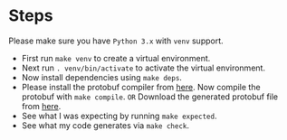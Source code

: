 Steps
=====

Please make sure you have `Python 3.x` with `venv` support.
* First run `make venv` to create a virtual environment.
* Next run `. venv/bin/activate` to activate the virtual environment.
* Now install dependencies using `make deps`.
* Please install the protobuf compiler from [here](https://github.com/protocolbuffers/protobuf/releases/). Now compile the protobuf with `make compile`.
  `OR`
  Download the generated protobuf file from [here](https://gist.github.com/zapstar/c874336c5b0d70e8ce5ce92486f81e74/raw/91dca4ebbd0e437ba854983a51b417e0f2cd5e0e/foo_pb2.py).
* See what I was expecting by running `make expected`.
* See what my code generates via `make check`.
